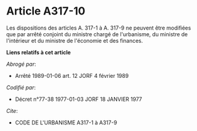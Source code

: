 # Article A317-10

Les dispositions des articles A. 317-1 à A. 317-9 ne peuvent être modifiées que par arrêté conjoint du ministre chargé de
l'urbanisme, du ministre de l'intérieur et du ministre de l'économie et des finances.

**Liens relatifs à cet article**

_Abrogé par_:

  - Arrêté 1989-01-06 art. 12 JORF 4 février 1989

_Codifié par_:

  - Décret n°77-38 1977-01-03 JORF 18 JANVIER 1977

_Cite_:

  - CODE DE L'URBANISME A317-1 à A317-9
